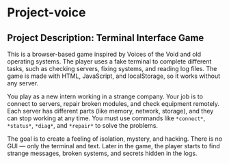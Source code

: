 # Project-voice

## Project Description: Terminal Interface Game

This is a browser-based game inspired by Voices of the Void and old operating systems. The player uses a fake terminal to complete different tasks, such as checking servers, fixing systems, and reading log files. The game is made with HTML, JavaScript, and localStorage, so it works without any server.

You play as a new intern working in a strange company. Your job is to connect to servers, repair broken modules, and check equipment remotely. Each server has different parts (like memory, network, storage), and they can stop working at any time. You must use commands like `*connect*`, `*status*`, `*diag*`, and `*repair*` to solve the problems.

The goal is to create a feeling of isolation, mystery, and hacking. There is no GUI — only the terminal and text. Later in the game, the player starts to find strange messages, broken systems, and secrets hidden in the logs.
